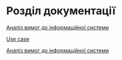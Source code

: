 # Розділ документації

[Аналіз вимог до інформаційної системи](./requirements)


[Use case](./requirements)


[Аналіз вимог до інформаційної системи](./requirements)
